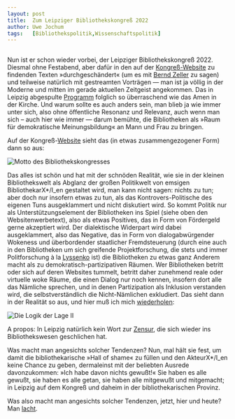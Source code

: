 ```yaml
---
layout:	post
title:	Zum Leipziger Bibliothekskongreß 2022
author:	Uwe Jochum
tags:   [Bibliothekspolitik,Wissenschaftspolitik]
---
```


<img src="http://vg01.met.vgwort.de/na/0175ce2f19854e4b98bc77f545a7e014" width="1" height="1" alt="">

Nun ist er schon wieder vorbei, der Leipziger
Bibliothekskongreß 2022. Diesmal ohne Festabend, aber dafür in
den auf der
[Kongreß-Website](https://www.bid-kongress-leipzig.de/index.php?id=14)
zu findenden Texten »durchgeschändert« (um es mit [Bernd
Zeller](https://tagesschauder.blogger.de) zu sagen) und teilweise
natürlich mit gestreamten Vorträgen — man ist ja völlig in der
Moderne und mitten im gerade aktuellen Zeitgeist angekommen. Das
in Leipzig abgespulte
[Programm](https://bid2022.abstractserver.com/program/#/program/1/horizontal)
folglich so überraschend wie das Amen in der Kirche. Und warum
sollte es auch anders sein, man blieb ja wie immer unter sich,
also ohne öffentliche Resonanz und Relevanz, auch wenn man sich –
auch hier wie immer — darum bemühte, die Bibliotheken als »Raum
für demokratische Meinungsbildung« an Mann und Frau zu bringen.

Auf der Kongreß-[Website](https://www.bid-kongress-leipzig.de/index.php?id=8&tx_news_pi1%5Bnews%5D=44&tx_news_pi1%5Bcontroller%5D=News&tx_news_pi1%5Baction%5D=detail&cHash=e6fad57f40a4c1f6b78f0ae46ecf6096) sieht das (in etwas zusammengezogener
Form) dann so aus:

![Motto des
Bibliothekskongresses](/5artikel/material/bibliothekskongress-leipzig-2022.png
"Motto des Bibliothekskongresses")

Das alles ist schön und hat mit der schnöden Realität, wie sie in
der kleinen Bibliothekswelt als Abglanz der großen Politikwelt
von emsigen BibliothekarX*/I_en gestaltet wird, man kann nicht
sagen: nichts zu tun; aber doch nur insofern etwas zu tun, als
das Kontrovers-Politische des eigenen Tuns ausgeklammert und
nicht diskutiert wird. So kommt Politik nur als
Unterstützungselement der Bibliotheken ins Spiel (siehe oben den
Websitenwerbetext), also als etwas Positives, das in Form von
Fördergeld gerne akzeptiert wird. Der dialektische Widerpart wird
dabei ausgeklammert, also das Negative, das in Form von
dialogabwürgender Wokeness und überbordender staatlicher
Fremdsteuerung (durch eine auch in den Bibliotheken um sich
greifende Projektforschung, die stets und immer Politforschung à
la
[Lyssenko](https://de.wikipedia.org/wiki/Trofim_Denissowitsch_Lyssenko)
ist) die Bibliotheken zu etwas ganz Anderem macht als zu
demokratisch-partizipativen Räumen. Wer Bibliotheken betritt oder
sich auf deren Websites tummelt, betritt daher zunehmend reale
oder virtuelle woke Räume, die einen Dialog nur noch kennen,
insofern dort alle das Nämliche sprechen, und in denen
Partizipation als Inklusion verstanden wird, die
selbstverständlich die Nicht-Nämlichen exkludiert. Das sieht dann
in der Realität so aus, und hier muß ich mich
[wiederholen](https://uwejochum.github.io/5artikel/2022/02/10/logik-lage-02/):

![Die Logik der Lage II](/5artikel/material/screenshot-2022-06-05-Die-Logik-der-Lage-II.png
"Die Logik der Lage II")

A propos: In Leipzig natürlich kein Wort zur
[Zensur](https://uwejochum.github.io/5artikel/2022/03/06/demokratiefoerderung-zensur/),
die sich wieder ins Bibliothekswesen geschlichen hat.

Was macht man angesichts solcher Tendenzen? Nun, mal hält sie
fest, um damit die bibliothekarische »Hall of shame« zu füllen
und den AkteurX*/I_en keine Chance zu geben, dermaleinst mit der
beliebten Ausrede davonzukommen: »Ich habe davon nichts gewußt!«
Sie haben es alle gewußt, sie haben es alle getan, sie haben alle
mitgewußt und mitgemacht; in Leipzig auf dem Kongreß und daheim
in der bibliothekarischen Provinz.

Was also macht man angesichts solcher Tendenzen, jetzt, hier und
heute? Man [lacht](https://uwejochum.github.io/5artikel/2022/06/03/jochum-kongress/).




